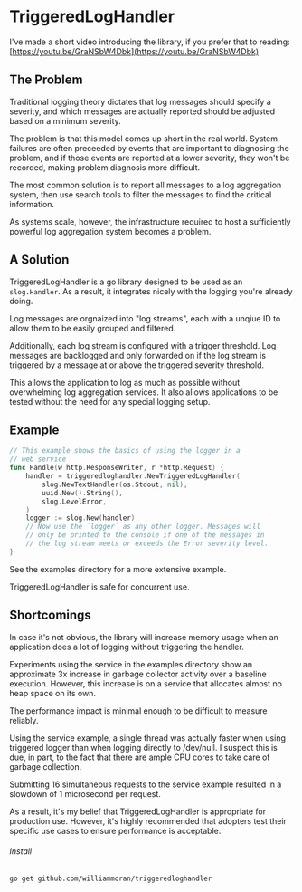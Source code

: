 # TriggeredLogHandler

I've made a short video introducing the library, if you prefer
that to reading: [https://youtu.be/GraNSbW4Dbk](https://youtu.be/GraNSbW4Dbk)

## The Problem

Traditional logging theory dictates that log messages should
specify a severity, and which messages are actually reported
should be adjusted based on a minimum severity.

The problem is that this model comes up short in the real
world. System failures are often preceeded by events that are
important to diagnosing the problem, and if those events are
reported at a lower severity, they won't be recorded, making
problem diagnosis more difficult.

The most common solution is to report all messages to a log
aggregation system, then use search tools to filter the messages
to find the critical information.

As systems scale, however, the infrastructure required to host a
sufficiently powerful log aggregation system becomes a problem.

## A Solution

TriggeredLogHandler is a go library designed to be used as an `slog.Handler`.
As a result, it integrates nicely with the logging you're already doing.

Log messages are orgnaized into "log streams", each with a unqiue ID to
allow them to be easily grouped and filtered.

Additionally, each log stream is configured with a trigger threshold. Log
messages are backlogged and only forwarded on if the log stream is triggered
by a message at or above the triggered severity threshold.

This allows the application to log as much as possible without overwhelming
log aggregation services. It also allows applications to be tested without
the need for any special logging setup.

## Example

```go
// This example shows the basics of using the logger in a
// web service
func Handle(w http.ResponseWriter, r *http.Request) {
    handler = triggeredloghandler.NewTriggeredLogHandler(
        slog.NewTextHandler(os.Stdout, nil),
        uuid.New().String(),
        slog.LevelError,
    )
    logger := slog.New(handler)
    // Now use the `logger` as any other logger. Messages will
    // only be printed to the console if one of the messages in
    // the log stream meets or exceeds the Error severity level.
}
```

See the examples directory for a more extensive example.

TriggeredLogHandler is safe for concurrent use.

## Shortcomings

In case it's not obvious, the library will increase memory usage
when an application does a lot of logging without triggering the
handler.

Experiments using the service in the examples directory show an
approximate 3x increase in garbage collector activity over a baseline
execution. However, this increase is on a service that allocates almost
no heap space on its own.

The performance impact is minimal enough to be difficult to measure reliably.

Using the service example, a
single thread was actually faster when using triggered logger than when
logging directly to /dev/null. I suspect this is due, in part, to the
fact that there are ample CPU cores to take care of garbage collection.

Submitting 16 simultaneous requests to the service example resulted in
a slowdown of 1 microsecond per request.

As a result, it's my belief that TriggeredLogHandler is appropriate for
production use. However, it's highly recommended that adopters test their
specific use cases to ensure performance is acceptable.

###### Install

```sh
go get github.com/williammoran/triggeredloghandler
```

###### 
